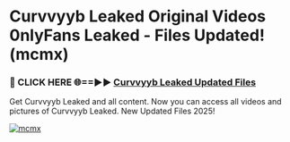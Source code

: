# Curvvyyb Leaked Original Videos 0nlyFans Leaked - Files Updated! (mcmx)

<h3>🔴 CLICK HERE 🌐==►► <a href="https://hetstrat.blog/NMqPAm" rel="nofollow">Curvvyyb Leaked Updated Files</a></h3>

Get Curvvyyb Leaked and all content. Now you can access all videos and pictures of Curvvyyb Leaked. New Updated Files 2025!

[![mcmx](https://i.imgur.com/K7sEzmb.gif)](https://hetstrat.blog/NMqPAm)
